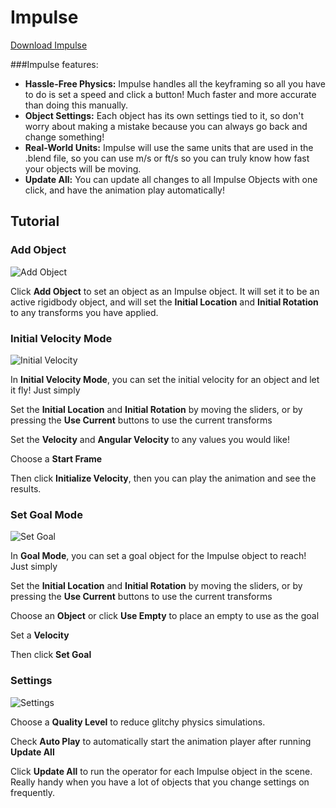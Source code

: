 # Impulse

[Download Impulse](https://raw.githubusercontent.com/natecraddock/impulse/master/impulse.py)

###Impulse features:
- **Hassle-Free Physics:** Impulse handles all the keyframing so all you have to do is set a speed and click a button! Much faster and more accurate than doing this manually.
- **Object Settings:** Each object has its own settings tied to it, so don't worry about making a mistake because you can always go back and change something!
- **Real-World Units:** Impulse will use the same units that are used in the .blend file, so you can use m/s or ft/s so you can truly know how fast your objects will be moving.
- **Update All:** You can update all changes to all Impulse Objects with one click, and have the animation play automatically!

## Tutorial
### Add Object
![Add Object](https://raw.githubusercontent.com/natecraddock/impulse/master/images/add.PNG)

Click **Add Object** to set an object as an Impulse object. It will set it to be an active rigidbody object, and will set the **Initial Location** and **Initial Rotation** to any transforms you have applied.

### Initial Velocity Mode
![Initial Velocity](https://raw.githubusercontent.com/natecraddock/impulse/master/images/InitVel.PNG)

In **Initial Velocity Mode**, you can set the initial velocity for an object and let it fly! Just simply

Set the **Initial Location** and **Initial Rotation** by moving the sliders, or by pressing the **Use Current** buttons to use the current transforms

Set the **Velocity** and **Angular Velocity** to any values you would like!

Choose a **Start Frame**

Then click **Initialize Velocity**, then you can play the animation and see the results.

### Set Goal Mode
![Set Goal](https://raw.githubusercontent.com/natecraddock/impulse/master/images/Goal.PNG)

In **Goal Mode**, you can set a goal object for the Impulse object to reach! Just simply

Set the **Initial Location** and **Initial Rotation** by moving the sliders, or by pressing the **Use Current** buttons to use the current transforms

Choose an **Object** or click **Use Empty** to place an empty to use as the goal

Set a **Velocity**

Then click **Set Goal**

### Settings
![Settings](https://raw.githubusercontent.com/natecraddock/impulse/master/images/settings.PNG)

Choose a **Quality Level** to reduce glitchy physics simulations.

Check **Auto Play** to automatically start the animation player after running **Update All**

Click **Update All** to run the operator for each Impulse object in the scene. Really handy when you have a lot of objects that you change settings on frequently.
